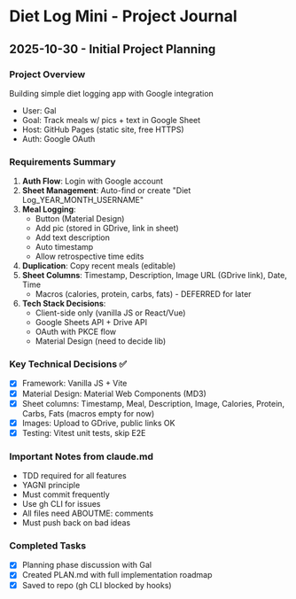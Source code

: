 # Diet Log Mini - Project Journal

## 2025-10-30 - Initial Project Planning

### Project Overview
Building simple diet logging app with Google integration
- User: Gal
- Goal: Track meals w/ pics + text in Google Sheet
- Host: GitHub Pages (static site, free HTTPS)
- Auth: Google OAuth

### Requirements Summary
1. **Auth Flow**: Login with Google account
2. **Sheet Management**: Auto-find or create "Diet Log_YEAR_MONTH_USERNAME"
3. **Meal Logging**:
   - Button (Material Design)
   - Add pic (stored in GDrive, link in sheet)
   - Add text description
   - Auto timestamp
   - Allow retrospective time edits
4. **Duplication**: Copy recent meals (editable)
5. **Sheet Columns**: Timestamp, Description, Image URL (GDrive link), Date, Time
   - Macros (calories, protein, carbs, fats) - DEFERRED for later
6. **Tech Stack Decisions**:
   - Client-side only (vanilla JS or React/Vue)
   - Google Sheets API + Drive API
   - OAuth with PKCE flow
   - Material Design (need to decide lib)

### Key Technical Decisions ✅
- [x] Framework: Vanilla JS + Vite
- [x] Material Design: Material Web Components (MD3)
- [x] Sheet columns: Timestamp, Meal, Description, Image, Calories, Protein, Carbs, Fats (macros empty for now)
- [x] Images: Upload to GDrive, public links OK
- [x] Testing: Vitest unit tests, skip E2E

### Important Notes from claude.md
- TDD required for all features
- YAGNI principle
- Must commit frequently
- Use gh CLI for issues
- All files need ABOUTME: comments
- Must push back on bad ideas

### Completed Tasks
- [x] Planning phase discussion with Gal
- [x] Created PLAN.md with full implementation roadmap
- [x] Saved to repo (gh CLI blocked by hooks)
